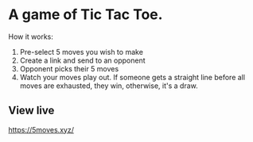 # A game of Tic Tac Toe.  

How it works:  
1. Pre-select 5 moves you wish to make
2. Create a link and send to an opponent
3. Opponent picks their 5 moves
4. Watch your moves play out. If someone gets a straight line before all moves are exhausted, they win, otherwise, it's a draw.


## View live

https://5moves.xyz/
